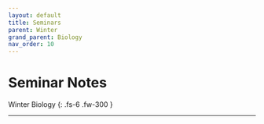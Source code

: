 ```yaml
---
layout: default
title: Seminars
parent: Winter
grand_parent: Biology
nav_order: 10
---
```


# Seminar Notes

Winter Biology
{: .fs-6 .fw-300 }

---
